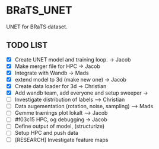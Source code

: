 # BRaTS_UNET
UNET for BRaTS dataset.


## TODO LIST
- [X] Create UNET model and training loop. -> Jacob
- [X] Make merger file for HPC -> Jacob
- [X] Integrate with Wandb -> Mads
- [X] extend model to 3d (make new one) -> Jacob
- [X] Create data loader for 3d -> Christian
- [X] Add wandb team, add everyone and setup sweeper ->
- [ ] Investigate distribution of labels --> Christian
- [ ] Data augementation (rotation, noise, sampling) --> Mads
- [ ] Gemme trænings plot lokalt --> Jacob
- [ ] #f03c15 HPC, og debugging -> Jacob
- [ ] Define output of model, (structurize)
- [ ] Setup HPC and push data
- [ ] [RESEARCH] Investigate feature maps
